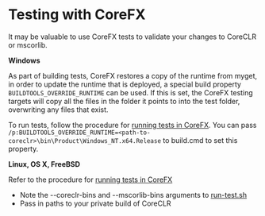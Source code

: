 Testing with CoreFX
===================

It may be valuable to use CoreFX tests to validate your changes to CoreCLR or mscorlib.

**Windows**

As part of building tests, CoreFX restores a copy of the runtime from myget, in order to update the runtime that is deployed, a special build property `BUILDTOOLS_OVERRIDE_RUNTIME` can be used. If this is set, the CoreFX testing targets will copy all the files in the folder it points to into the test folder, overwriting any files that exist.

To run tests, follow the procedure for [running tests in CoreFX](https://github.com/dotnet/corefx/blob/master/Documentation/building/windows-instructions.md). You can pass `/p:BUILDTOOLS_OVERRIDE_RUNTIME=<path-to-coreclr>\bin\Product\Windows_NT.x64.Release` to build.cmd to set this property.

**Linux, OS X, FreeBSD**

Refer to the procedure for [running tests in CoreFX](https://github.com/dotnet/corefx/blob/master/Documentation/building/cross-platform-testing.md)
- Note the --coreclr-bins and --mscorlib-bins arguments to [run-test.sh](https://github.com/dotnet/corefx/blob/master/run-test.sh)
- Pass in paths to your private build of CoreCLR

